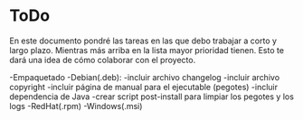 # ToDo

En este documento pondré las tareas en las que debo trabajar a corto y largo plazo. Mientras más arriba en la lista mayor prioridad tienen. Esto te dará una idea de cómo colaborar con el proyecto.

-Empaquetado
	-Debian(.deb):
		-incluir archivo changelog
		-incluir archivo copyright
		-incluir página de manual para el ejecutable (pegotes)
		-incluir dependencia de Java
		-crear script post-install para limpiar los pegotes y los logs
	-RedHat(.rpm)
	-Windows(.msi)